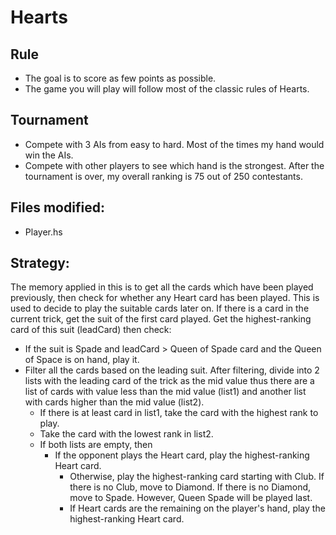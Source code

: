 # Hearts
## Rule
* The goal is to score as few points as possible. 
* The game you will play will follow most of the classic rules of Hearts.
## Tournament
* Compete with 3 AIs from easy to hard. Most of the times my hand would win the AIs.
* Compete with other players to see which hand is the strongest. After the tournament is over, my overall ranking is 75 out of 250 contestants.
## Files modified:
* Player.hs
## Strategy:
The memory applied in this is to get all the cards which have been played previously, then check for whether any Heart card has been played. This is used to decide to play the suitable cards later on. If there is a card in the current trick, get the suit of the first card played. Get the highest-ranking card of this suit (leadCard) then check:
* If the suit is Spade and leadCard > Queen of Spade card and the Queen of Space is on hand, play it.
* Filter all the cards based on the leading suit. After filtering, divide into 2 lists with the leading card of the trick as the mid value thus there are a list of cards with value less than the mid value (list1) and another list with cards higher than the mid value (list2). 
     * If there is at least card in list1, take the card with the highest rank to play. 
     * Take the card with the lowest rank in list2. 
     * If both lists are empty, then
	    * If the opponent plays the Heart card, play the highest-ranking Heart card.
            * Otherwise, play the highest-ranking card starting with Club. If there is no Club, move to Diamond. If there is no Diamond, move to Spade. However, Queen Spade will be played last.
            * If Heart cards are the remaining on the player's hand, play the highest-ranking Heart card.
